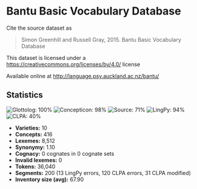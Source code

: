 # Bantu Basic Vocabulary Database

Cite the source dataset as

> Simon Greenhill and Russell Gray, 2015. Bantu Basic Vocabulary Database

This dataset is licensed under a https://creativecommons.org/licenses/by/4.0/ license

Available online at http://language.psy.auckland.ac.nz/bantu/

## Statistics
![Glottolog: 100%](https://img.shields.io/badge/Glottolog-100%25-brightgreen.svg "Glottolog: 100%") ![Concepticon: 98%](https://img.shields.io/badge/Concepticon-98%25-green.svg "Concepticon: 98%") ![Source: 71%](https://img.shields.io/badge/Source-71%25-yellow.svg "Source: 71%") ![LingPy: 94%](https://img.shields.io/badge/LingPy-94%25-green.svg "LingPy: 94%") ![CLPA: 40%](https://img.shields.io/badge/CLPA-40%25-red.svg "CLPA: 40%")

- **Varieties:** 10
- **Concepts:** 416
- **Lexemes:** 8,512
- **Synonymy:** 1.10
- **Cognacy:** 0 cognates in 0 cognate sets
- **Invalid lexemes:** 0
- **Tokens:** 36,040
- **Segments:** 200 (13 LingPy errors, 120 CLPA errors, 31 CLPA modified)
- **Inventory size (avg):** 67.90